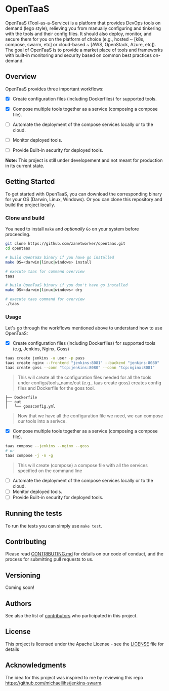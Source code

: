 # OpenTaaS

OpenTaaS (Tool-as-a-Service) is a platform that provides DevOps tools on demand (lego style), relieving you from manually configuring and tinkering with the tools and their config files. It should also deploy, monitor, and secure them for you on the platform of choice (e.g., hosted ~ [k8s, compose, swarm, etc] or cloud-based ~ [AWS, OpenStack, Azure, etc]). The goal of OpenTaaS is to provide a market place of tools and frameworks with built-in monitoring and security based on common best practices on-demand.

## Overview

OpenTaaS provides three important workflows:

- [x] Create configuration files (including Dockerfiles) for supported tools.
- [x] Compose multiple tools together as a service (composing a compose file).
- [ ] Automate the deployment of the compose services locally or to the cloud.
- [ ] Monitor deployed tools.
- [ ] Provide Built-in security for deployed tools.


**Note:** This project is still under developement and not meant for production in its current state.


## Getting Started

To get started with OpenTaaS, you can download the corresponding binary for your OS (Darwin, Linux, Windows). Or you can clone this repository and build the project locally.

### Clone and build

You need to install `make` and *optionally* `Go` on your system before proceeding.

```bash
git clone https://github.com/zanetworker/opentaas.git
cd opentaas

# build OpenTaaS binary if you have go installed
make OS=<darwin|linux|windows> install

# execute taas for command overview
taas

# build OpenTaaS binary if you don't have go installed
make OS=<darwin|linux|windows> dry

# execute taas command for overview
./taas
```

### Usage

Let's go through the workflows mentioned above to understand how to use OpenTaaS: 

- [x] Create configuration files (including Dockerfiles) for supported tools (e.g, Jenkins, Nginx, Goss)

```bash 
taas create jenkins -u user -p pass
taas create nginx --frontend "jenkins:8081" --backend "jenkins:8080"
taas create goss --conn "tcp:jenkins:8080" --conn "tcp:nginx:8081"
```

> This will create all the configuration files needed for all the tools under configs/tools_name/out (e.g., taas create goss) creates config files and Dockerfile for the goss tool.

```
├── Dockerfile
├── out
│   └── gossconfig.yml
```

> Now that we have all the configuration file we need, we can compose our tools into a serivce. 

- [x] Compose multiple tools together as a service (composing a compose file).

```bash
taas compose --jenkins --nginx --goss
# or
taas compose -j -n -g
```

> This will create (compose) a compose file with all the services specified on the command line

- [ ] Automate the deployment of the compose services locally or to the cloud. 
- [ ] Monitor deployed tools.
- [ ] Provide Built-in security for deployed tools.

## Running the tests

To run the tests you can simply use `make test`. 

## Contributing

<!-- [CONTRIBUTING.md](https://gist.github.com/PurpleBooth/b24679402957c63ec426) -->
Please read [CONTRIBUTING.md](CONTRIBUTING.md) for details on our code of conduct, and the process for submitting pull requests to us.

## Versioning

Coming soon!

<!-- We use [SemVer](http://semver.org/) for versioning. For the versions available, see the [tags on this repository](https://github.com/your/project/tags).  -->

## Authors

See also the list of [contributors](https://github.com/zanetworker/opentaas/graphs/contributors) who participated in this project.

## License

This project is licensed under the Apache License - see the [LICENSE](LICENSE) file for details

## Acknowledgments

The idea for this project was inspired to me by reviewing this repo https://github.com/michaellihs/jenkins-swarm. 